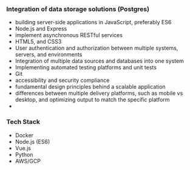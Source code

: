 ### Integration of data storage solutions (Postgres)

* building server-side applications in JavaScript, preferably ES6
* Node.js and Express
* implement asynchronous RESTful services
* HTML5, and CSS3
* User authentication and authorization between multiple systems, servers, and environments
* Integration of multiple data sources and databases into one system
* Implementing automated testing platforms and unit tests
* Git
* accessibility and security compliance
* fundamental design principles behind a scalable application
* differences between multiple delivery platforms, such as mobile vs desktop, and optimizing output to match the specific platform
* 

### Tech Stack
* Docker
* Node.js (ES6)
* Vue.js
* Python
* AWS/GCP

